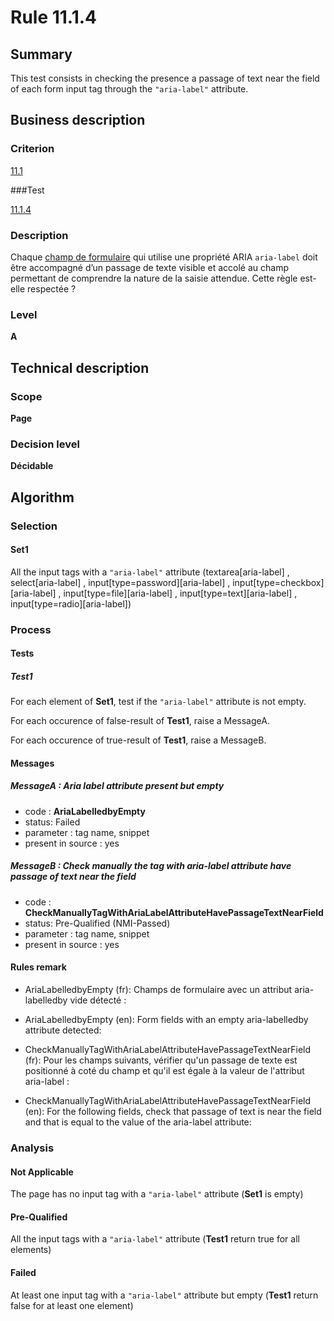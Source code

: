 # Rule 11.1.4

## Summary

This test consists in checking the presence a passage of text near the field of each form input tag through the `"aria-label"` attribute.

## Business description

### Criterion

[11.1](http://references.modernisation.gouv.fr/rgaa/criteres.html#crit-11-1)

###Test

[11.1.4](http://references.modernisation.gouv.fr/rgaa/criteres.html#test-11-1-4)

### Description

Chaque <a href="http://references.modernisation.gouv.fr/rgaa/glossaire.html#champ-de-saisie-de-formulaire">champ de formulaire</a> qui utilise une propri&eacute;t&eacute; ARIA `aria-label` doit &ecirc;tre accompagn&eacute; d’un passage de texte visible et accol&eacute; au champ permettant de comprendre la nature de la saisie attendue. Cette r&egrave;gle est-elle respect&eacute;e ?

### Level

**A**

## Technical description

### Scope

**Page**

### Decision level

**Décidable**

## Algorithm

### Selection
 
#### Set1

All the input tags with a `"aria-label"` attribute (textarea[aria-label] , select[aria-label] , input[type=password][aria-label] , input[type=checkbox][aria-label] , input[type=file][aria-label] , input[type=text][aria-label] , input[type=radio][aria-label])

### Process

#### Tests

##### Test1

For each element of **Set1**, test if the `"aria-label"` attribute is not empty.

For each occurence of false-result of **Test1**, raise a MessageA.

For each occurence of true-result of **Test1**, raise a MessageB.

#### Messages 

##### MessageA : Aria label attribute present but empty

- code : **AriaLabelledbyEmpty**
- status: Failed
- parameter : tag name, snippet
- present in source : yes

##### MessageB : Check manually the tag with aria-label attribute have passage of text near the field

- code : **CheckManuallyTagWithAriaLabelAttributeHavePassageTextNearField**
- status: Pre-Qualified (NMI-Passed)
- parameter : tag name, snippet
- present in source : yes

#### Rules remark

 * AriaLabelledbyEmpty (fr): Champs de formulaire avec un attribut aria-labelledby vide d&eacute;tect&eacute; :
 * AriaLabelledbyEmpty (en): Form fields with an empty aria-labelledby attribute detected:

 * CheckManuallyTagWithAriaLabelAttributeHavePassageTextNearField (fr): Pour les champs suivants, vérifier qu'un passage de texte est positionné à coté du champ et qu'il est égale à la valeur de l'attribut aria-label :
 * CheckManuallyTagWithAriaLabelAttributeHavePassageTextNearField (en): For the following fields, check that passage of text is near the field and that is equal to the value of the aria-label attribute:

### Analysis

#### Not Applicable

The page has no input tag with a `"aria-label"` attribute (**Set1** is empty)

#### Pre-Qualified

All the input tags with a `"aria-label"` attribute (**Test1** return true for all elements)

#### Failed

At least one input tag with a `"aria-label"` attribute but empty (**Test1** return false for at least one element)

